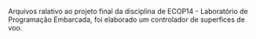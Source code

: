 Arquivos ralativo ao projeto final da disciplina de ECOP14 - Laboratório de Programação Embarcada, foi elaborado um controlador de superfices de voo.

